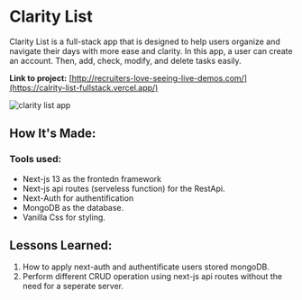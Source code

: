 # Clarity List
Clarity List is a full-stack app that is designed to help users organize and navigate their days with more ease and clarity. In this app, a user can create an account. Then, add, check, modify, and delete tasks easily.

**Link to project:** [http://recruiters-love-seeing-live-demos.com/](https://calrity-list-fullstack.vercel.app/)

![clarity list app](https://ik.imagekit.io/fgnrlp6iw/clarity.PNG?updatedAt=1692272600194)

## How It's Made:

### Tools used:

* Next-js 13 as the frontedn framework
* Next-js api routes (serveless function) for the RestApi.
* Next-Auth for authentification
* MongoDB as the database.
* Vanilla Css for styling.

## Lessons Learned:
1. How to apply next-auth and authentificate users stored mongoDB.
2. Perform different CRUD operation using next-js api routes without the need for a seperate server.


